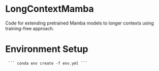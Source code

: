 # LongContextMamba
Code for extending pretrained Mamba models to longer contexts using training-free approach.
# Environment Setup
<pre> <code>``` conda env create -f env.yml ```</code> </pre 

